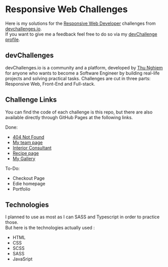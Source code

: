 # Responsive Web Challenges

Here is my solutions for the [Responsive Web Developer](https://devchallenges.io/paths/responsive-web-developer) challenges from [devchallenges.io](https://devchallenges.io/).  
If you want to give me a feedback feel free to do so via my [devChallenge profile](https://devchallenges.io/portfolio/yPerrot).


## devChallenges

devChallenges.io is a community and a platform, developed by [Thu Nghiem](https://twitter.com/thunghiemdinh) for anyone who wants to become a Software Engineer by building real-life projects and solving practical tasks. Challenges are cut in three parts: Responsive Web, Front-End and Full-stack. 

## Challenge Links

You can find the code of each challenge is this repo, but there are also available directly through GitHub Pages at the following links.

Done:
 - [404 Not Found](https://yperrot.github.io/Solution_Responsive_devChallenges/404-not-found/)
 - [My team page](https://yperrot.github.io/Solution_Responsive_devChallenges/my-team-page/)
 - [Interior Consultant](https://yperrot.github.io/Solution_Responsive_devChallenges/interior-consultant/)
 - [Recipe page](https://yperrot.github.io/Solution_Responsive_devChallenges/recipe-page/)
 - [My Gallery](https://yperrot.github.io/Solution_Responsive_devChallenges/my-gallery/)


To-Do:
 - Checkout Page
 - Edie homepage
 - Portfolio

## Technologies 

I planned to use as most as I can SASS and Typescript in order to practice those.  
But here is the technologies actually used : 
 - HTML
 - CSS
 - SCSS
 - SASS
 - JavaSript